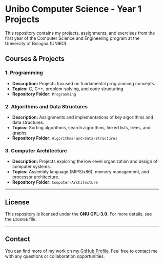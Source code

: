 # Unibo Computer Science - Year 1 Projects

This repository contains my projects, assignments, and exercises from the first year of the Computer Science and Engineering program at the University of Bologna (UNIBO).

## Courses & Projects

### 1. Programming
* **Description:** Projects focused on fundamental programming concepts.
* **Topics:** C, C++, problem-solving, and code structuring.
* **Repository Folder:** `Programming`

### 2. Algorithms and Data Structures
* **Description:** Assignments and implementations of key algorithms and data structures.
* **Topics:** Sorting algorithms, search algorithms, linked lists, trees, and graphs.
* **Repository Folder:** `Algorithms-and-Data-Structures`

### 3. Computer Architecture
* **Description:** Projects exploring the low-level organization and design of computer systems.
* **Topics:** Assembly language (MIPS/x86), memory management, and processor architecture.
* **Repository Folder:** `Computer-Architecture`

---

## License

This repository is licensed under the **GNU GPL-3.0**. For more details, see the `LICENSE` file.

---

## Contact

You can find more of my work on my [GitHub Profile](https://github.com/Hachi-69).
Feel free to contact me with any questions or collaboration opportunities.
